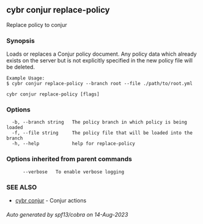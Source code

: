 ## cybr conjur replace-policy

Replace policy to conjur

### Synopsis

Loads or replaces a Conjur policy document.
	Any policy data which already exists on the server but is not explicitly specified in the new policy file will be deleted.
	
	Example Usage:
	$ cybr conjur replace-policy --branch root --file ./path/to/root.yml

```
cybr conjur replace-policy [flags]
```

### Options

```
  -b, --branch string   The policy branch in which policy is being loaded
  -f, --file string     The policy file that will be loaded into the branch
  -h, --help            help for replace-policy
```

### Options inherited from parent commands

```
      --verbose   To enable verbose logging
```

### SEE ALSO

* [cybr conjur](cybr_conjur.md)	 - Conjur actions

###### Auto generated by spf13/cobra on 14-Aug-2023
